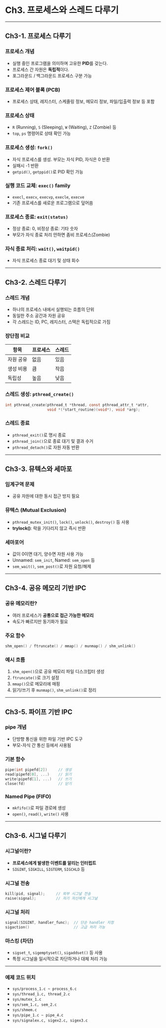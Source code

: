 # Ch3. 프로세스와 스레드 다루기 

---

## Ch3-1. 프로세스 다루기

### 프로세스 개념
- 실행 중인 프로그램을 의미하며 고유한 **PID**를 갖는다.
- 프로세스 간 자원은 **독립적**이다.
- 포그라운드 / 백그라운드 프로세스 구분 가능

### 프로세스 제어 블록 (PCB)
- 프로세스 상태, 레지스터, 스케줄링 정보, 메모리 정보, 파일/입출력 정보 등 포함

### 프로세스 상태
- `R` (Running), `S` (Sleeping), `W` (Waiting), `Z` (Zombie) 등
- `top`, `ps` 명령어로 상태 확인 가능

### 프로세스 생성: `fork()`
- 자식 프로세스를 생성. 부모는 자식 PID, 자식은 0 반환
- 실패시 -1 반환
- `getpid()`, `getppid()`로 PID 확인 가능

### 실행 코드 교체: `exec()` family
- `execl`, `execv`, `execvp`, `execle`, `execve`
- 기존 프로세스를 새로운 프로그램으로 덮어씀

### 프로세스 종료: `exit(status)`
- 정상 종료: 0, 비정상 종료: 기타 숫자
- 부모가 자식 종료 처리 안하면 좀비 프로세스(Zombie)

### 자식 종료 처리: `wait()`, `waitpid()`
- 자식 프로세스 종료 대기 및 상태 회수

---

## Ch3-2. 스레드 다루기

### 스레드 개념
- 하나의 프로세스 내에서 실행되는 흐름의 단위
- 동일한 주소 공간과 자원 공유
- 각 스레드는 ID, PC, 레지스터, 스택은 독립적으로 가짐

### 장단점 비교
| 항목       | 프로세스 | 스레드 |
|------------|----------|--------|
| 자원 공유 | 없음     | 있음   |
| 생성 비용 | 큼       | 작음   |
| 독립성    | 높음     | 낮음   |

### 스레드 생성: `pthread_create()`
```c
int pthread_create(pthread_t *thread, const pthread_attr_t *attr,
                   void *(*start_routine)(void*), void *arg);
```

### 스레드 종료
- `pthread_exit()`로 명시 종료
- `pthread_join()`으로 종료 대기 및 결과 수거
- `pthread_detach()`로 자원 자동 반환

---

## Ch3-3. 뮤텍스와 세마포

### 임계구역 문제
- 공유 자원에 대한 동시 접근 방지 필요

### 뮤텍스 (Mutual Exclusion)
- `pthread_mutex_init()`, `lock()`, `unlock()`, `destroy()` 등 사용
- **trylock()**: 락을 기다리지 않고 즉시 반환

### 세마포어
- 값이 0이면 대기, 양수면 자원 사용 가능
- Unnamed: `sem_init`, Named: `sem_open` 등
- `sem_wait()`, `sem_post()`로 자원 요청/해제

---

## Ch3-4. 공유 메모리 기반 IPC

### 공유 메모리란?
- 여러 프로세스가 **공통으로 접근 가능한 메모리**
- 속도가 빠르지만 동기화가 필요

### 주요 함수
```c
shm_open() / ftruncate() / mmap() / munmap() / shm_unlink()
```

### 예시 흐름
1. `shm_open()`으로 공유 메모리 파일 디스크립터 생성
2. `ftruncate()`로 크기 설정
3. `mmap()`으로 메모리에 매핑
4. 읽기/쓰기 후 `munmap()`, `shm_unlink()`로 정리

---

## Ch3-5. 파이프 기반 IPC

### pipe 개념
- 단방향 통신을 위한 파일 기반 IPC 도구
- 부모-자식 간 통신 등에서 사용됨

### 기본 함수
```c
pipe(int pipefd[2])     // 생성
read(pipefd[0], ...)    // 읽기
write(pipefd[1], ...)   // 쓰기
close(fd)               // 닫기
```

### Named Pipe (FIFO)
- `mkfifo()`로 파일 경로에 생성
- `open()`, `read()`, `write()` 사용

---

## Ch3-6. 시그널 다루기

### 시그널이란?
- **프로세스에게 발생한 이벤트를 알리는 인터럽트**
- `SIGINT`, `SIGKILL`, `SIGTERM`, `SIGCHLD` 등

### 시그널 전송
```c
kill(pid, signal);     // 외부 시그널 전송
raise(signal);         // 자기 자신에게 시그널
```

### 시그널 처리
```c
signal(SIGINT, handler_func);  // 단순 handler 지정
sigaction()                    // 고급 처리 가능
```

### 마스킹 (차단)
- `sigset_t`, `sigemptyset()`, `sigaddset()` 등 사용
- 특정 시그널을 일시적으로 차단하거나 대체 처리 가능

---

### 예제 코드 위치
- `sys/process_1.c ~ process_6.c`
- `sys/thread_1.c, thread_2.c`
- `sys/mutex_1.c`
- `sys/sem_1.c, sem_2.c`
- `sys/shmem.c`
- `sys/pipe_1.c ~ pipe_4.c`
- `sys/signalex.c, sigex2.c, sigex3.c`
